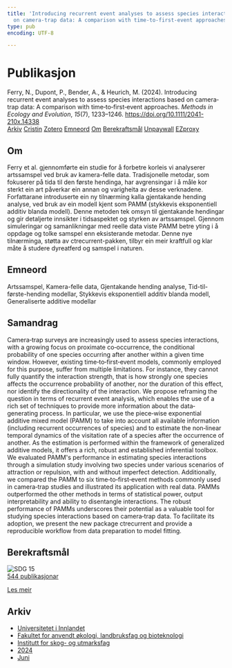 ```yaml
---
title: 'Introducing recurrent event analyses to assess species interactions based
  on camera‐trap data: A comparison with time‐to‐first‐event approaches'
type: pub
encoding: UTF-8

---
```

<h1>Publikasjon</h1>
<article id="csl-bib-container-S82664EN" class="csl-bib-container">
  <div class="csl-bib-body"> <div class="csl-entry">Ferry, N., Dupont, P., Bender, A., &#38; Heurich, M. (2024). Introducing recurrent event analyses to assess species interactions based on camera‐trap data: A comparison with time‐to‐first‐event approaches. <i>Methods in Ecology and Evolution</i>, <i>15</i>(7), 1233–1246. <a href="https://doi.org/10.1111/2041-210x.14338">https://doi.org/10.1111/2041-210x.14338</a></div> </div>
  <div class="csl-bib-buttons">
    <a href="#taxonomy-article-S82664EN" alt="archive" class="csl-bib-button">Arkiv</a>
    <a href="https://app.cristin.no/results/show.jsf?id=2273123" alt="Cristin" class="csl-bib-button">Cristin</a>
    <a href="http://zotero.org/groups/5881554/items/S82664EN" alt="Zotero" class="csl-bib-button">Zotero</a>
    <a href="#keywords-article-S82664EN" alt="keywords" class="csl-bib-button">Emneord</a>
    <a href="#about-article-S82664EN" alt="about_pub" class="csl-bib-button">Om</a>
    <a href="#sdg-article-S82664EN" alt="sdg" class="csl-bib-button">Berekraftsmål</a>
    <a href="https://onlinelibrary.wiley.com/doi/pdfdirect/10.1111/2041-210X.14338" alt="Unpaywall" class="csl-bib-button">Unpaywall</a>
    <a href="https://onlinelibrary.wiley.com/doi/pdfdirect/10.1111/2041-210X.14338" alt="EZproxy" class="csl-bib-button">EZproxy</a>
  </div>
  <div id="csl-bib-meta-container-S82664EN"></div>
</article>
<div id="csl-bib-meta-S82664EN" class="csl-bib-meta">
  <article id="about-article-S82664EN" class="about_pub-article">
    <h1>Om</h1>
    Ferry et al. gjennomførte ein studie for å forbetre korleis vi analyserer artssamspel ved bruk av kamera-felle data. Tradisjonelle metodar, som fokuserer på tida til den første hendinga, har avgrensingar i å måle kor sterkt ein art påverkar ein annan og varigheita av desse verknadene. Forfattarane introduserte ein ny tilnærming kalla gjentakande hending analyse, ved bruk av ein modell kjent som PAMM (stykkevis eksponentiell additiv blanda modell). Denne metoden tek omsyn til gjentakande hendingar og gir detaljerte innsikter i tidsaspektet og styrken av artssamspel. Gjennom simuleringar og samanlikningar med reelle data viste PAMM betre yting i å oppdage og tolke samspel enn eksisterande metodar. Denne nye tilnærminga, støtta av ctrecurrent-pakken, tilbyr ein meir kraftfull og klar måte å studere dyreatferd og samspel i naturen.
  </article>
  <article id="keywords-article-S82664EN" class="keywords-article">
    <h1>Emneord</h1>
    Artssamspel, Kamera-felle data, Gjentakande hending analyse, Tid-til-første-hending modellar, Stykkevis eksponentiell additiv blanda modell, Generaliserte additive modellar
  </article>
  <article id="abstract-article-S82664EN" class="abstract-article">
    <h1>Samandrag</h1>
    Camera‐trap surveys are increasingly used to assess species interactions, with a growing focus on proximate co‐occurrence, the conditional probability of one species occurring after another within a given time window. However, existing time‐to‐first‐event models, commonly employed for this purpose, suffer from multiple limitations. For instance, they cannot fully quantify the interaction strength, that is how strongly one species affects the occurrence probability of another, nor the duration of this effect, nor identify the directionality of the interaction. We propose reframing the question in terms of recurrent event analysis, which enables the use of a rich set of techniques to provide more information about the data‐generating process. In particular, we use the piece‐wise exponential additive mixed model (PAMM) to take into account all available information (including recurrent occurrences of species) and to estimate the non‐linear temporal dynamics of the visitation rate of a species after the occurrence of another. As the estimation is performed within the framework of generalized additive models, it offers a rich, robust and established inferential toolbox. We evaluated PAMM's performance in estimating species interactions through a simulation study involving two species under various scenarios of attraction or repulsion, with and without imperfect detection. Additionally, we compared the PAMM to six time‐to‐first‐event methods commonly used in camera‐trap studies and illustrated its application with real data. PAMMs outperformed the other methods in terms of statistical power, output interpretability and ability to disentangle interactions. The robust performance of PAMMs underscores their potential as a valuable tool for studying species interactions based on camera‐trap data. To facilitate its adoption, we present the new package ctrecurrent and provide a reproducible workflow from data preparation to model fitting.
  </article>
  <article id="sdg-article-S82664EN" class="sdg-article">
    <h1>Berekraftsmål</h1>
    <div class="sdg-container"><div id="sdg15" class="sdg">
        <img src="{{< params subfolder >}}images/sdg/sdg15_nn.png" class="image" alt="SDG 15">
        <div class="sdg-overlay">
          <a href="{{< params subfolder >}}nn/archive/?sdg=15#archive" class="sdg-publication-count"><span>544</span> publikasjonar</a>
          <p><a href="https://fn.no/om-fn/fns-baerekraftsmaal/livet-paa-land?lang=nno-NO" class="sdg-read-more">Les meir</a></p>
        </div>
      </div></div>
  </article>
  <article id="taxonomy-article-S82664EN" class="taxonomy-article">
    <h1>Arkiv</h1>
    <ul>
      <li><a href="{{< params subfolder >}}nn/archive/?key=3DCRN523">Universitetet i Innlandet</a></li>
      <li><a href="{{< params subfolder >}}nn/archive/?key=T77LXH6D">Fakultet for anvendt økologi, landbruksfag og bioteknologi</a></li>
      <li><a href="{{< params subfolder >}}nn/archive/?key=7TRARPE3">Institutt for skog- og utmarksfag</a></li>
      <li><a href="{{< params subfolder >}}nn/archive/?key=A4XX8HDP">2024</a></li>
      <li><a href="{{< params subfolder >}}nn/archive/?key=7J8SDQWC">Juni</a></li>
    </ul>
  </article>
</div>
